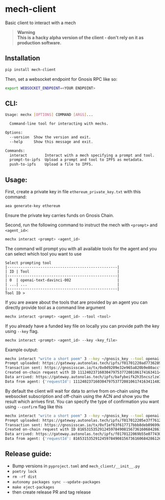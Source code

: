 # mech-client
Basic client to interact with a mech

> **Warning**<br />
> **This is a hacky alpha version of the client - don't rely on it as production software.**

## Installation

```bash
pip install mech-client
```

Then, set a websocket endpoint for Gnosis RPC like so:

```bash
export WEBSOCKET_ENDPOINT=<YOUR ENDPOINT>
```

## CLI:

```bash
Usage: mechx [OPTIONS] COMMAND [ARGS]...

  Command-line tool for interacting with mechs.

Options:
  --version  Show the version and exit.
  --help     Show this message and exit.

Commands:
  interact        Interact with a mech specifying a prompt and tool.
  prompt-to-ipfs  Upload a prompt and tool to IPFS as metadata.
  push-to-ipfs    Upload a file to IPFS.
 ```

## Usage:

First, create a private key in file `ethereum_private_key.txt` with this command:

```bash
aea generate-key ethereum
```
Ensure the private key carries funds on Gnosis Chain.

Second, run the following command to instruct the mech with `<prompt>` and `<agent_id>`:

```bash
mechx interact <prompt> <agent_id>
```

The command will prompt you with all available tools for the agent and you can select which tool you want to use

```
Select prompting tool
|--------------------------------------------------|
| ID | Tool                                        |
|--------------------------------------------------|
| 0  | openai-text-davinci-002                     |
| ...| ...                                         |
|--------------------------------------------------|
Tool ID > 
```

If you are aware about the tools that are provided by an agent you can directly provide tool as a command line argument

```bash
mechx interact <prompt> <agent_id> --tool <tool>
```

If you already have a funded key file on locally you can provide path the key using `--key` flag.

```bash
mechx interact <prompt> <agent_id> --key <key_file>
```

Example output:
```bash
mechx interact "write a short poem" 3 --key ~/gnosis_key --tool openai-text-davinci-003
Prompt uploaded: https://gateway.autonolas.tech/ipfs/f01701220ad773628911d12e28f005e3f249e990d684e5dba07542259195602f9afed30bf
Transaction sent: https://gnosisscan.io/tx/0x0d9209e32e965a820b9e80accfcd71ea3b1174b9758dd251c2e627a60ec426a5
Created on-chain request with ID 111240237160304797537720810617416341148235899500021985333360197012735240803849
Data arrived: https://gateway.autonolas.tech/ipfs/bafybeifk2h35ncszlze7t64rpblfo45rezc33xzbya3cjiyumtaioyat3e
Data from agent: {'requestId': 111240237160304797537720810617416341148235899500021985333360197012735240803849, 'result': "\n\nI am brave and I'm strong\nI don't hide away my song\nI am here and I'm proud\nMy voice will be heard loud!"}
```

By default the client will wait for data to arrive from on-chain using the websocket subscription and off-chain using the ACN and show you the result which arrives first. You can specify the type of confirmation you want using `--confirm` flag like this

```bash
mechx interact "write a short poem" 3 --key ~/gnosis_key --tool openai-text-davinci-003 --confirm on-chain
Prompt uploaded: https://gateway.autonolas.tech/ipfs/f017012205e37f761221a8ba4005e91c36b94153e9432b8888ff2acae6b101dd5a5de6768
Transaction sent: https://gnosisscan.io/tx/0xf1ef63f617717bbb8deb09699af99aa39f10155d33796de2fd7eb61c9c1458b6
Created on-chain request with ID 81653153529124597849081567361606842861262371002932574194580478443414142139857
Data arrived: https://gateway.autonolas.tech/ipfs/f0170122069b55e077430a00f3cbc3b069347e901396f978ff160eb2b0a947872be1848b7
Data from agent: {'requestId': 81653153529124597849081567361606842861262371002932574194580478443414142139857, 'result': "\n\nA summer breeze, so sweet,\nA gentle reminder of summer's heat.\nThe sky so blue, no cloud in sight,\nA perfect day, a wondrous sight."}
```

## Release guide:

- Bump versions in `pyproject.toml` and `mech_client/__init__.py`
- `poetry lock`
- `rm -rf dist`
- `autonomy packages sync --update-packages`
- `make eject-packages`
- then create release PR and tag release
